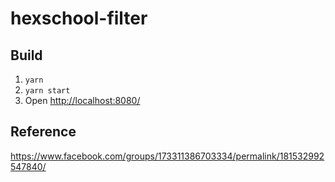 # hexschool-filter

## Build

1. `yarn`
2. `yarn start`
3. Open <http://localhost:8080/>

## Reference

<https://www.facebook.com/groups/173311386703334/permalink/181532992547840/>
